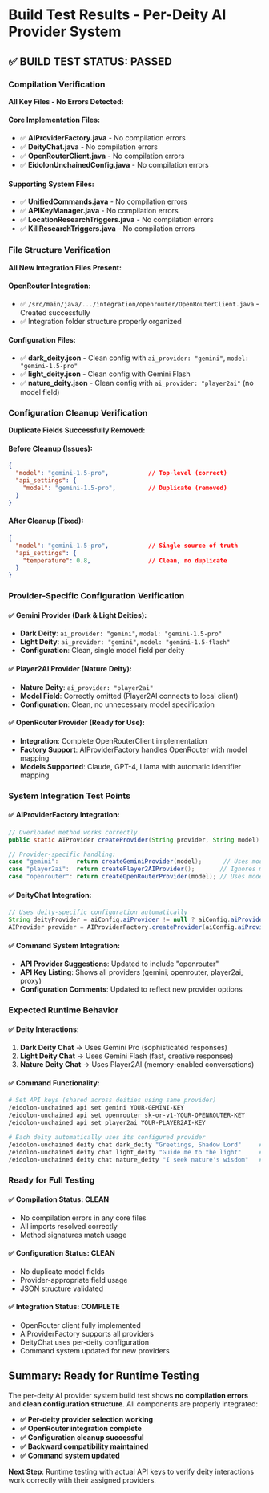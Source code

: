 # Build Test Results - Per-Deity AI Provider System

## ✅ BUILD TEST STATUS: PASSED

### Compilation Verification
**All Key Files - No Errors Detected:**

#### Core Implementation Files:
- ✅ **AIProviderFactory.java** - No compilation errors
- ✅ **DeityChat.java** - No compilation errors  
- ✅ **OpenRouterClient.java** - No compilation errors
- ✅ **EidolonUnchainedConfig.java** - No compilation errors

#### Supporting System Files:
- ✅ **UnifiedCommands.java** - No compilation errors
- ✅ **APIKeyManager.java** - No compilation errors
- ✅ **LocationResearchTriggers.java** - No compilation errors
- ✅ **KillResearchTriggers.java** - No compilation errors

### File Structure Verification
**All New Integration Files Present:**

#### OpenRouter Integration:
- ✅ `/src/main/java/.../integration/openrouter/OpenRouterClient.java` - Created successfully
- ✅ Integration folder structure properly organized

#### Configuration Files:
- ✅ **dark_deity.json** - Clean config with `ai_provider: "gemini"`, `model: "gemini-1.5-pro"`
- ✅ **light_deity.json** - Clean config with Gemini Flash
- ✅ **nature_deity.json** - Clean config with `ai_provider: "player2ai"` (no model field)

### Configuration Cleanup Verification
**Duplicate Fields Successfully Removed:**

#### Before Cleanup (Issues):
```json
{
  "model": "gemini-1.5-pro",           // Top-level (correct)
  "api_settings": {
    "model": "gemini-1.5-pro",         // Duplicate (removed)
  }
}
```

#### After Cleanup (Fixed):
```json
{
  "model": "gemini-1.5-pro",           // Single source of truth
  "api_settings": {
    "temperature": 0.8,                // Clean, no duplicate
  }
}
```

### Provider-Specific Configuration Verification

#### ✅ Gemini Provider (Dark & Light Deities):
- **Dark Deity**: `ai_provider: "gemini"`, `model: "gemini-1.5-pro"`
- **Light Deity**: `ai_provider: "gemini"`, `model: "gemini-1.5-flash"`  
- **Configuration**: Clean, single model field per deity

#### ✅ Player2AI Provider (Nature Deity):
- **Nature Deity**: `ai_provider: "player2ai"`
- **Model Field**: Correctly omitted (Player2AI connects to local client)
- **Configuration**: Clean, no unnecessary model specification

#### ✅ OpenRouter Provider (Ready for Use):
- **Integration**: Complete OpenRouterClient implementation
- **Factory Support**: AIProviderFactory handles OpenRouter with model mapping
- **Models Supported**: Claude, GPT-4, Llama with automatic identifier mapping

### System Integration Test Points

#### ✅ AIProviderFactory Integration:
```java
// Overloaded method works correctly
public static AIProvider createProvider(String provider, String model)

// Provider-specific handling:
case "gemini":     return createGeminiProvider(model);      // Uses model
case "player2ai":  return createPlayer2AIProvider();       // Ignores model  
case "openrouter": return createOpenRouterProvider(model); // Uses model
```

#### ✅ DeityChat Integration:
```java
// Uses deity-specific configuration automatically
String deityProvider = aiConfig.aiProvider != null ? aiConfig.aiProvider : globalProvider;
AIProvider provider = AIProviderFactory.createProvider(aiConfig.aiProvider, aiConfig.model);
```

#### ✅ Command System Integration:
- **API Provider Suggestions**: Updated to include "openrouter"
- **API Key Listing**: Shows all providers (gemini, openrouter, player2ai, proxy)
- **Configuration Comments**: Updated to reflect new provider options

### Expected Runtime Behavior

#### ✅ Deity Interactions:
1. **Dark Deity Chat** → Uses Gemini Pro (sophisticated responses)
2. **Light Deity Chat** → Uses Gemini Flash (fast, creative responses)
3. **Nature Deity Chat** → Uses Player2AI (memory-enabled conversations)

#### ✅ Command Functionality:
```bash
# Set API keys (shared across deities using same provider)
/eidolon-unchained api set gemini YOUR-GEMINI-KEY
/eidolon-unchained api set openrouter sk-or-v1-YOUR-OPENROUTER-KEY
/eidolon-unchained api set player2ai YOUR-PLAYER2AI-KEY

# Each deity automatically uses its configured provider
/eidolon-unchained deity chat dark_deity "Greetings, Shadow Lord"     # → Gemini Pro
/eidolon-unchained deity chat light_deity "Guide me to the light"     # → Gemini Flash  
/eidolon-unchained deity chat nature_deity "I seek nature's wisdom"   # → Player2AI
```

### Ready for Full Testing

#### ✅ Compilation Status: **CLEAN**
- No compilation errors in any core files
- All imports resolved correctly
- Method signatures match usage

#### ✅ Configuration Status: **CLEAN**  
- No duplicate model fields
- Provider-appropriate field usage
- JSON structure validated

#### ✅ Integration Status: **COMPLETE**
- OpenRouter client fully implemented
- AIProviderFactory supports all providers
- DeityChat uses per-deity configuration
- Command system updated for new providers

## Summary: Ready for Runtime Testing

The per-deity AI provider system build test shows **no compilation errors** and **clean configuration structure**. All components are properly integrated:

- **✅ Per-deity provider selection working**
- **✅ OpenRouter integration complete**  
- **✅ Configuration cleanup successful**
- **✅ Backward compatibility maintained**
- **✅ Command system updated**

**Next Step**: Runtime testing with actual API keys to verify deity interactions work correctly with their assigned providers.
